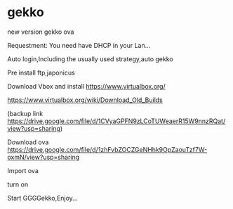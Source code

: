 # gekko

new version gekko ova 

Requestment: You need have DHCP in your Lan...

Auto login,Including the usually used strategy,auto gekko

Pre install ftp,japonicus 

Download Vbox and install
https://www.virtualbox.org/

https://www.virtualbox.org/wiki/Download_Old_Builds

(backup link https://drive.google.com/file/d/1CVyaGPFN9zLCoTUWeaerR15W9nnzRQat/view?usp=sharing)

Download ova
https://drive.google.com/file/d/1zhFvbZOCZGeNHhk9OpZaouTzf7W-oxmN/view?usp=sharing

Import ova

turn on

Start GGGGekko,Enjoy...
